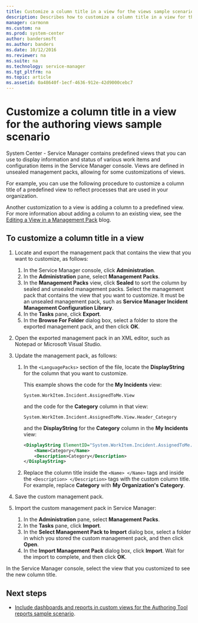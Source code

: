 ```yaml
---
title: Customize a column title in a view for the views sample scenario
description: Describes how to customize a column title in a view for the Service Manager Authoring Tool views sample scenario.
manager: carmonm
ms.custom: na
ms.prod: system-center
author: bandersmsft
ms.author: banders
ms.date: 10/12/2016
ms.reviewer: na
ms.suite: na
ms.technology: service-manager
ms.tgt_pltfrm: na
ms.topic: article
ms.assetid: 0a48640f-1ecf-4636-912e-42d9000cebc7
---
```


# Customize a column title in a view for the authoring views sample scenario

System Center - Service Manager contains predefined views that you can use to display information and status of various work items and configuration items in the Service Manager console. Views are defined in unsealed management packs, allowing for some customizations of views.

For example, you can use the following procedure to customize a column title of a predefined view to reflect processes that are used in your organization.

Another customization to a view is adding a column to a predefined view. For more information about adding a column to an existing view, see the [Editing a View in a Management Pack](https://go.microsoft.com/fwlink/p/?LinkID=204706) blog.

## To customize a column title in a view

1. Locate and export the management pack that contains the view that you want to customize, as follows:

    1. In the Service Manager console, click **Administration**.
    2. In the **Administration** pane, select **Management Packs**.
    3. In the **Management Packs** view, click **Sealed** to sort the column by sealed and unsealed management packs. Select the management pack that contains the view that you want to customize. It must be an unsealed management pack, such as **Service Manager Incident Management Configuration Library**.
    4. In the **Tasks** pane, click **Export**.
    5. In the **Browse For Folder** dialog box, select a folder to store the exported management pack, and then click **OK**.

2. Open the exported management pack in an XML editor, such as Notepad or Microsoft Visual Studio.

3. Update the management pack, as follows:

    1. In the `<LanguagePacks>` section of the file, locate the **DisplayString** for the column that you want to customize.

        This example shows the code for the **My Incidents** view:

        ```
        System.WorkItem.Incident.AssignedToMe.View
        ```

        and the code for the **Category** column in that view:

        ```
        System.WorkItem.Incident.AssignedToMe.View.Header_Category
        ```

        and the **DisplayString** for the **Category** column in the **My Incidents** view:

        ```xml
        <DisplayString ElementID="System.WorkItem.Incident.AssignedToMe.View.Header_Category">
            <Name>Category</Name>
            <Description>Category</Description>
        </DisplayString>
        ```

    2. Replace the column title inside the `<Name> </Name>` tags and inside the `<Description> </Description>` tags with the custom column title. For example, replace **Category** with **My Organization's Category**.

4. Save the custom management pack.

5. Import the custom management pack in Service Manager:

    1. In the **Administration** pane, select **Management Packs**.
    2. In the **Tasks** pane, click **Import**.
    3. In the **Select Management Pack to Import** dialog box, select a folder in which you stored the custom management pack, and then click **Open**.
    4. In the **Import Management Pack** dialog box, click **Import**. Wait for the import to complete, and then click **OK**.

In the Service Manager console, select the view that you customized to see the new column title.

## Next steps

- [Include dashboards and reports in custom views for the Authoring Tool reports sample scenario](dashboards-reports-in-custom-views.md).
